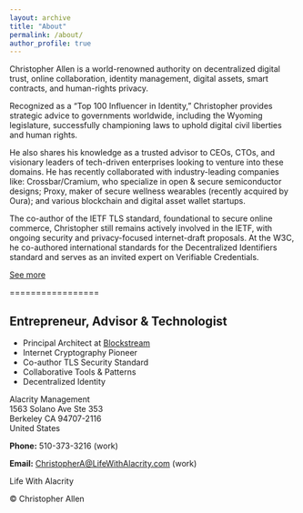 ```yaml
---
layout: archive
title: "About"
permalink: /about/
author_profile: true
---
```



Christopher Allen is a world-renowned authority on decentralized digital trust, online collaboration, identity management, digital assets, smart contracts, and human-rights privacy. 

Recognized as a “Top 100 Influencer in Identity,” Christopher provides strategic advice to governments worldwide, including the Wyoming legislature, successfully championing laws to uphold digital civil liberties and human rights.

He also shares his knowledge as a trusted advisor to CEOs, CTOs, and visionary leaders of tech-driven enterprises looking to venture into these domains. He has recently collaborated with industry-leading companies like: Crossbar/Cramium, who specialize in open & secure semiconductor designs; Proxy, maker of secure wellness wearables (recently acquired by Oura); and various blockchain and digital asset wallet startups.

The co-author of the IETF TLS standard, foundational to secure online commerce, Christopher still remains actively involved in the IETF, with ongoing security and privacy-focused internet-draft proposals. At the W3C, he co-authored international standards for the Decentralized Identifiers standard and serves as an invited expert on Verifiable Credentials.

[See more](https://www.linkedin.com/in/christophera/)

=================

Entrepreneur, Advisor & Technologist
------------------------------------

* Principal Architect at [Blockstream](https://blockstream.com/)
* Internet Cryptography Pioneer
* Co-author TLS Security Standard
* Collaborative Tools & Patterns
* Decentralized Identity

Alacrity Management  
1563 Solano Ave Ste 353  
Berkeley CA 94707-2116  
United States

**Phone:** 510-373-3216 (work)

**Email:** [ChristopherA@LifeWithAlacrity.com](mailto:ChristopherA@LifeWithAlacrity.com) (work)

Life With Alacrity

© Christopher Allen